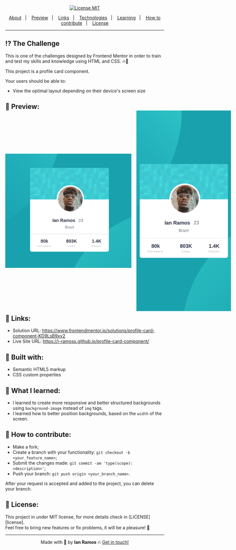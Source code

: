 <div align="center">
  <a href="https://opensource.org/licenses/MIT"><img alt="License MIT" src="https://img.shields.io/badge/license-MIT-brightgreen"></a>
</div>

<p align="center">
  <a href="#interrobang-the-challenge">About</a>&nbsp;&nbsp;&nbsp;|&nbsp;&nbsp;&nbsp;
  <a href="#confetti_ball-preview">Preview</a>&nbsp;&nbsp;&nbsp;|&nbsp;&nbsp;&nbsp;
  <a href="#paperclip-links">Links</a>&nbsp;&nbsp;&nbsp;|&nbsp;&nbsp;&nbsp;
  <a href="#rocket-built-with">Technologies</a>&nbsp;&nbsp;&nbsp;|&nbsp;&nbsp;&nbsp;
  <a href="#gem-what-i-learned">Learning</a>&nbsp;&nbsp;&nbsp;|&nbsp;&nbsp;&nbsp;
  <a href="#confetti_ball-how-to-contribute">How to contribute</a>&nbsp;&nbsp;&nbsp;|&nbsp;&nbsp;&nbsp;
  <a href="#key-license">License</a>
</p>

---

## :interrobang: The Challenge

This is one of the challenges designed by Frontend Mentor in order to train and test my skills and knowledge using HTML and CSS. 🔥🚀

This project is a profile card component.

Your users should be able to:

- View the optimal layout depending on their device's screen size

## :confetti_ball: Preview:

<div align="center" style="display: flex; align-items: center; gap: 16px; max-height: 600px">
  <img src=".github/screenshot.png" alt="Desktop car preview card" width="400px">
  <img src=".github/screenshot2.png" alt="Tablet car preview card" width="300px">
</div>

## :paperclip: Links:

- Solution URL: https://www.frontendmentor.io/solutions/profile-card-component-KD9LsB9xy2
- Live Site URL: https://i-ramoss.github.io/profile-card-component/

## :rocket: Built with:

- Semantic HTML5 markup
- CSS custom properties

## :gem: What I learned:

- I learned to create more responsive and better structured backgrounds using `background-image` instead of `img` tags.
- I learned how to better position backgrounds, based on the `width` of the screen.

## :confetti_ball: How to contribute:

- Make a fork;
- Create a branch with your functionality: `git checkout -b <your_feature_name>`;
- Submit the changes made: `git commit -am 'type(scope): <description>'`;
- Push your branch: `git push origin <your_branch_name>`.

After your request is accepted and added to the project, you can delete your branch.

## :key: License:

This project in under MIT license, for more details check in [LICENSE][license]. <br>
Feel free to bring new features or fix problems, it will be a pleasure! 💜

---

<div align='center'>
  Made with 💚  by <strong>Ian Ramos</strong> 🔥
  <a href='https://www.linkedin.com/in/ian-ramos/'>Get in touch!</a>
</div>
